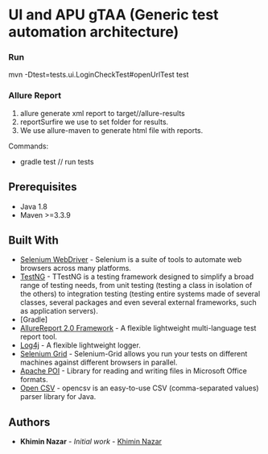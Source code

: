 
# UI and APU gTAA (Generic test automation architecture)

### Run
mvn -Dtest=tests.ui.LoginCheckTest#openUrlTest test

### Allure Report
 1. allure generate xml report to target//allure-results	
 2. reportSurfire we use to set folder for results.
 3. We use allure-maven to generate html file with reports.

Commands:
  * gradle test  // run tests

 ## Prerequisites
 * Java 1.8
 * Maven >=3.3.9
  
## Built With
  * [Selenium WebDriver](http://www.seleniumhq.org/docs/03_webdriver.jsp) - Selenium is a suite of tools to automate web browsers across many platforms. 
  * [TestNG](http://testng.org/doc/) - TTestNG is a testing framework designed to simplify a broad range of testing needs, from unit testing (testing a class in isolation of the others) to integration testing (testing entire systems made of several classes, several packages and even several external frameworks, such as application servers).
  * [Gradle]
  * [AllureReport 2.0 Framework](https://github.com/allure-framework/) - A flexible lightweight multi-language test report tool.
  * [Log4j](https://logging.apache.org/log4j/2.x/) - A flexible lightweight logger.
  * [Selenium Grid](https://www.seleniumhq.org/docs/07_selenium_grid.jsp) - Selenium-Grid allows you run your tests on different machines against different browsers in parallel.
  * [Apache POI](https://poi.apache.org/) - Library for reading and writing files in Microsoft Office formats.
  * [Open CSV](http://opencsv.sourceforge.net/) - opencsv is an easy-to-use CSV (comma-separated values) parser library for Java.


          
## Authors
* **Khimin Nazar** - *Initial work* - [Khimin Nazar](https://github.com/naz1719)
